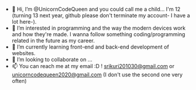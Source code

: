 - 👋 Hi, I’m @UnicornCodeQueen and you could call me a child... I'm 12 (turning 13 next year, github please don't terminate my account- I have a lot here-).
- 👀 I’m interested in programming and the way the modern devices work and how they're made. I wanna follow something coding/programming related in the future as my career.
- 🌱 I’m currently learning front-end and back-end development of websites.
- 💞️ I’m looking to collaborate on ...
- 📫 You can reach me at my email :D ! srikuri201030@gmail.com or unicorncodequeen2020@gmail.com (I don't use the second one very often)

<!---
UnicornCodeQueen/UnicornCodeQueen is a ✨ special ✨ repository because its `README.md` (this file) appears on your GitHub profile.
You can click the Preview link to take a look at your changes.
--->

